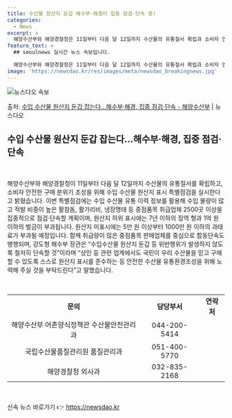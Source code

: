 ```yaml
---
title: 수산물 원산지 둔갑 해수부·해경이 집중 점검·단속 중!
categories:
  - News
excerpt: >
  해양수산부와 해양경찰청은 11일부터 다음 달 12일까지 수산물의 유통질서 확립과 소비자 안심구매 분위기 조성…
feature_text: >
  ## seoulnews 실시간 뉴스 속보입니다.

  해양수산부와 해양경찰청은 11일부터 다음 달 12일까지 수산물의 유통질서 확립과 소비자 안심구매 분위기 조성…
image: 'https://newsdao.kr/res/images/meta/newsdao_breakingnews.jpg'
---
```


![뉴스다오 속보](https://newsdao.kr/res/images/meta/newsdao_breakingnews.jpg)

<p>출처: <a href="https://newsdao.kr/3306" rel="dofollow">수입 수산물 원산지 둔갑 잡는다…해수부·해경, 집중 점검·단속 - 해양수산부</a> | 뉴스다오</p>

<h2 data-ke-size="size26">수입 수산물 원산지 둔갑 잡는다…해수부·해경, 집중 점검·단속</h2>
<p data-ke-size="size16">&nbsp;</p>
해양수산부와 해양경찰청이 11일부터 다음 달 12일까지 수산물의 유통질서를 확립하고, 소비자 안전한 구매 분위기 조성을 위해 수입 수산물 원산지 표시 특별점검을 실시한다고 밝혔습니다. 이번 특별점검에는 수입 수산물 유통 이력 정보를 활용해 수입 물량이 많고 적발 비중이 높은 활참돔, 활가리비, 냉장명태 등 중점품목 취급업체 2500곳 이상을 집중적으로 점검·단속할 계획이며, 원산지 허위 표시에는 7년 이하의 징역 형과 1억 원 이하의 벌금이 부과됩니다. 원산지 미표시에는 5만 원 이상부터 1000만 원 이하의 과태료가 부과될 예정입니다. 함께 취급량이 많은 중점품목 판매업체를 중심으로 합동단속도 병행되며, 강도형 해수부 장관은 “수입수산물 원산지 둔갑 등 위반행위가 발생하지 않도록 철저히 단속할 것”이라며 “상인 등 관련 업계에서도 국민이 우리 수산물을 믿고 구매할 수 있도록 스스로 원산지 표시를 준수하는 등 안전한 수산물 유통환경조성을 위해 노력해 주실 것을 부탁드린다”고 말했습니다.
<p data-ke-size="size16">&nbsp;</p>
<table>
	<tbody>
		<tr>
			<td style="text-align: center; height: 17px;"><b>문의</b></td>
			<td style="text-align: center; height: 17px;"><b>담당부서</b></td>
			<td style="text-align: center; height: 17px;"><b>연락처</b></td>
		</tr>
		<tr>
			<td style="text-align: center;">해양수산부 어촌양식정책관 수산물안전관리과</td>
			<td style="text-align: center;">044-200-5414</td>
		</tr>
		<tr>
			<td style="text-align: center;">국립수산물품질관리원 품질관리과</td>
			<td style="text-align: center;">051-400-5770</td>
		</tr>
		<tr>
			<td style="text-align: center;">해양경찰청 외사과</td>
			<td style="text-align: center;">032-835-2168</td>
		</tr>
	</tbody>
</table>
<p data-ke-size="size16">&nbsp;</p> 

신속 뉴스 바로가기 👉 <a href="https://newsdao.kr" rel="dofollow">https://newsdao.kr</a>


